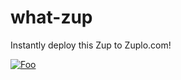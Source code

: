 # what-zup

Instantly deploy this Zup to Zuplo.com!

[![Foo](https://i.ibb.co/nQRrMzv/Slice.png)](http://localhost:4000/clone?sourceRepoUrl=https://github.com/joshtwist/what-zup.git)

